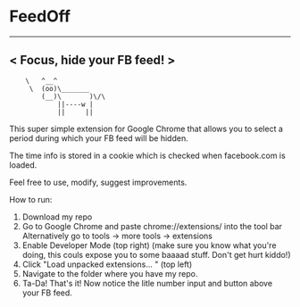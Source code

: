 # FeedOff

 ___________________________ 
< Focus, hide your FB feed! >
 --------------------------- 
        \   ^__^
         \  (oo)\_______
            (__)\       )\/\
                ||----w |
                ||     ||

This super simple extension for Google Chrome that allows you to select a period during which your FB feed will be hidden. 

The time info is stored in a cookie which is checked when facebook.com is loaded.

Feel free to use, modify, suggest improvements.



How to run:

1. Download my repo
2. Go to Google Chrome and paste chrome://extensions/ into the tool bar
		Alternatively go to tools -> more tools -> extensions
3. Enable Developer Mode (top right) (make sure you know what you're doing, this couls expose you to some baaaad stuff. Don't get hurt kiddo!)
4. Click "Load unpacked extensions... " (top left)
5. Navigate to the folder where you have my repo.
6. Ta-Da! That's it! Now notice the litle number input and button above your FB feed.